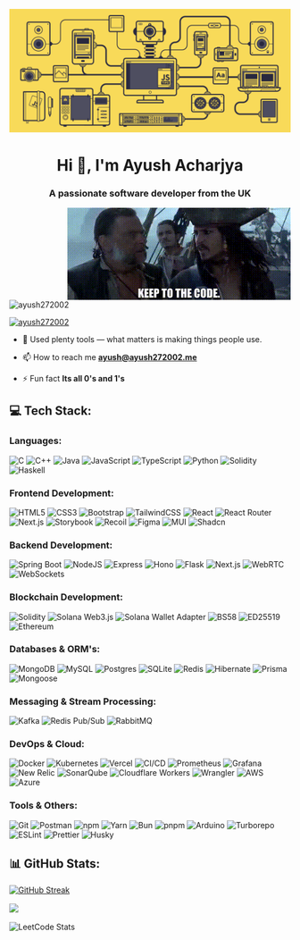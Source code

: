 ![MasterHead](https://github.com/Ayush272002/Ayush272002/blob/main/github_banner.gif)

<h1 align="center">Hi 👋, I'm Ayush Acharjya</h1>
<h3 align="center">A passionate software developer from the UK</h3>
<img align="right" alt="just a casual image" width="400" src="https://github.com/Ayush272002/Ayush272002/blob/main/github_image.gif">

<p align="left"> <img src="https://komarev.com/ghpvc/?username=ayush272002&label=Profile%20views&color=0e75b6&style=flat" alt="ayush272002" /> </p>

<p align="left"> <a href="https://twitter.com/ayush272002" target="blank"><img src="https://img.shields.io/twitter/follow/ayush272002?logo=twitter&style=for-the-badge" alt="ayush272002" /></a> </p>

- 💬 Used plenty tools — what matters is making things people use.

- 📫 How to reach me **ayush@ayush272002.me**

<!--- 🌐 Portfolio: [ayush272002.vercel.app](https://ayush272002.vercel.app/)-->

- ⚡ Fun fact **Its all 0's and 1's**

## 💻 Tech Stack: 
### Languages:
![C](https://img.shields.io/badge/C-00599C?style=for-the-badge&logo=c&logoColor=white) 
![C++](https://img.shields.io/badge/C++-00599C?style=for-the-badge&logo=c%2B%2B&logoColor=white) 
![Java](https://img.shields.io/badge/java-%23ED8B00.svg?style=for-the-badge&logo=openjdk&logoColor=white) 
![JavaScript](https://img.shields.io/badge/javascript-%23323330.svg?style=for-the-badge&logo=javascript&logoColor=%23F7DF1E) 
![TypeScript](https://img.shields.io/badge/typescript-%23007ACC.svg?style=for-the-badge&logo=typescript&logoColor=white) 
![Python](https://img.shields.io/badge/python-3670A0?style=for-the-badge&logo=python&logoColor=ffdd54) 
![Solidity](https://img.shields.io/badge/Solidity-%23363636.svg?style=for-the-badge&logo=solidity&logoColor=white)
![Haskell](https://img.shields.io/badge/Haskell-%235e5086.svg?style=for-the-badge&logo=haskell&logoColor=white)

### Frontend Development:
![HTML5](https://img.shields.io/badge/html5-%23E34F26.svg?style=for-the-badge&logo=html5&logoColor=white) 
![CSS3](https://img.shields.io/badge/css3-%231572B6.svg?style=for-the-badge&logo=css3&logoColor=white) 
![Bootstrap](https://img.shields.io/badge/bootstrap-%23563D7C.svg?style=for-the-badge&logo=bootstrap&logoColor=white) 
![TailwindCSS](https://img.shields.io/badge/tailwindcss-%2338B2AC.svg?style=for-the-badge&logo=tailwind-css&logoColor=white) 
![React](https://img.shields.io/badge/react-%2320232a.svg?style=for-the-badge&logo=react&logoColor=%2361DAFB) 
![React Router](https://img.shields.io/badge/React_Router-CA4245?style=for-the-badge&logo=react-router&logoColor=white) 
![Next.js](https://img.shields.io/badge/Next.js-000000?style=for-the-badge&logo=nextdotjs&logoColor=white) 
![Storybook](https://img.shields.io/badge/storybook-%23FF4785.svg?style=for-the-badge&logo=storybook&logoColor=white)
![Recoil](https://img.shields.io/badge/Recoil-%2374c0fc.svg?style=for-the-badge&logo=recoil&logoColor=white) 
![Figma](https://img.shields.io/badge/Figma-%23F24E1E.svg?style=for-the-badge&logo=figma&logoColor=white) 
![MUI](https://img.shields.io/badge/MUI-%230081CB.svg?style=for-the-badge&logo=mui&logoColor=white) 
![Shadcn](https://img.shields.io/badge/Shadcn-%23000000.svg?style=for-the-badge&logo=shadcn&logoColor=white) 

### Backend Development:
![Spring Boot](https://img.shields.io/badge/Spring_Boot-6DB33F?style=for-the-badge&logo=spring-boot&logoColor=white) 
![NodeJS](https://img.shields.io/badge/node.js-6DA55F?style=for-the-badge&logo=node.js&logoColor=white) 
![Express](https://img.shields.io/badge/express-%23404d59.svg?style=for-the-badge&logo=express&logoColor=%2361DAFB) 
![Hono](https://img.shields.io/badge/Hono-%23000000.svg?style=for-the-badge&logo=deno&logoColor=white)
![Flask](https://img.shields.io/badge/Flask-000000?style=for-the-badge&logo=flask&logoColor=white)
![Next.js](https://img.shields.io/badge/Next.js-000000?style=for-the-badge&logo=nextdotjs&logoColor=white) 
![WebRTC](https://img.shields.io/badge/WebRTC-%23F8F9FA.svg?style=for-the-badge&logo=webrtc&logoColor=black) 
![WebSockets](https://img.shields.io/badge/WebSockets-%23000000.svg?style=for-the-badge&logo=websockets&logoColor=white) 

### Blockchain Development:
![Solidity](https://img.shields.io/badge/Solidity-%23363636.svg?style=for-the-badge&logo=solidity&logoColor=white)
![Solana Web3.js](https://img.shields.io/badge/Solana%20Web3.js-%23435EEF.svg?style=for-the-badge&logo=solana&logoColor=white)
![Solana Wallet Adapter](https://img.shields.io/badge/Solana_Wallet_Adapter-%23435EEF.svg?style=for-the-badge&logo=solana&logoColor=white)
![BS58](https://img.shields.io/badge/BS58-%23363636.svg?style=for-the-badge&logo=bs58&logoColor=white)
![ED25519](https://img.shields.io/badge/ED25519-%23363636.svg?style=for-the-badge&logo=ed25519&logoColor=white)
![Ethereum](https://img.shields.io/badge/Ethereum-%23274D80.svg?style=for-the-badge&logo=ethereum&logoColor=white)

### Databases & ORM's:
![MongoDB](https://img.shields.io/badge/MongoDB-%234ea94b.svg?style=for-the-badge&logo=mongodb&logoColor=white) 
![MySQL](https://img.shields.io/badge/mysql-%2300f.svg?style=for-the-badge&logo=mysql&logoColor=white) 
![Postgres](https://img.shields.io/badge/postgres-%23316192.svg?style=for-the-badge&logo=postgresql&logoColor=white) 
![SQLite](https://img.shields.io/badge/sqlite-%2307405e.svg?style=for-the-badge&logo=sqlite&logoColor=white) 
![Redis](https://img.shields.io/badge/redis-%23DC382D.svg?style=for-the-badge&logo=redis&logoColor=white)
![Hibernate](https://img.shields.io/badge/Hibernate-59666C?style=for-the-badge&logo=hibernate&logoColor=white) 
![Prisma](https://img.shields.io/badge/Prisma-2D3748?style=for-the-badge&logo=prisma&logoColor=white)
![Mongoose](https://img.shields.io/badge/Mongoose-880000?style=for-the-badge&logo=mongoose&logoColor=white)

### Messaging & Stream Processing:
![Kafka](https://img.shields.io/badge/kafka-%23231F20.svg?style=for-the-badge&logo=apache-kafka&logoColor=white)
![Redis Pub/Sub](https://img.shields.io/badge/redis%20pub--sub-%23DC382D.svg?style=for-the-badge&logo=redis&logoColor=white)
![RabbitMQ](https://img.shields.io/badge/RabbitMQ-FF6600?style=for-the-badge&logo=rabbitmq&logoColor=white)

### DevOps & Cloud:
![Docker](https://img.shields.io/badge/docker-%230db7ed.svg?style=for-the-badge&logo=docker&logoColor=white) 
![Kubernetes](https://img.shields.io/badge/kubernetes-%23326ce5.svg?style=for-the-badge&logo=kubernetes&logoColor=white) 
![Vercel](https://img.shields.io/badge/vercel-%23000000.svg?style=for-the-badge&logo=vercel&logoColor=white) 
![CI/CD](https://img.shields.io/badge/CI%2FCD-%230A0FFF.svg?style=for-the-badge&logo=githubactions&logoColor=white) 
![Prometheus](https://img.shields.io/badge/Prometheus-E6522C?style=for-the-badge&logo=Prometheus&logoColor=white) 
![Grafana](https://img.shields.io/badge/grafana-F46800?style=for-the-badge&logo=grafana&logoColor=white) 
![New Relic](https://img.shields.io/badge/New%20Relic-%23007BC1.svg?style=for-the-badge&logo=newrelic&logoColor=white) 
![SonarQube](https://img.shields.io/badge/SonarQube-4E9BCD?style=for-the-badge&logo=sonarqube&logoColor=white) 
![Cloudflare Workers](https://img.shields.io/badge/Cloudflare_Workers-F38020?style=for-the-badge&logo=cloudflare&logoColor=white) 
![Wrangler](https://img.shields.io/badge/Wrangler-F38020?style=for-the-badge&logo=cloudflare&logoColor=white) 
![AWS](https://img.shields.io/badge/AWS-%23232F3E.svg?style=for-the-badge&logo=amazonaws&logoColor=white) 
![Azure](https://img.shields.io/badge/Azure-%23007ACC.svg?style=for-the-badge&logo=microsoftazure&logoColor=white) 

### Tools & Others:
![Git](https://img.shields.io/badge/Git-%23F05032.svg?style=for-the-badge&logo=git&logoColor=white) 
![Postman](https://img.shields.io/badge/Postman-FF6C37?style=for-the-badge&logo=postman&logoColor=white) 
![npm](https://img.shields.io/badge/npm-%23000000.svg?style=for-the-badge&logo=npm&logoColor=white) 
![Yarn](https://img.shields.io/badge/yarn-%232C8EBB.svg?style=for-the-badge&logo=yarn&logoColor=white) 
![Bun](https://img.shields.io/badge/Bun-%23000000.svg?style=for-the-badge&logo=bun&logoColor=white) 
![pnpm](https://img.shields.io/badge/pnpm-%232C8EBB.svg?style=for-the-badge&logo=pnpm&logoColor=white) 
![Arduino](https://img.shields.io/badge/Arduino-00979D?style=for-the-badge&logo=arduino&logoColor=white) 
![Turborepo](https://img.shields.io/badge/Turborepo-%231E2A36.svg?style=for-the-badge&logo=turborepo&logoColor=white) 
![ESLint](https://img.shields.io/badge/ESLint-%234B32C3.svg?style=for-the-badge&logo=eslint&logoColor=white)
![Prettier](https://img.shields.io/badge/Prettier-%23F7B93E.svg?style=for-the-badge&logo=prettier&logoColor=white)
![Husky](https://img.shields.io/badge/Husky-%233d1f65.svg?style=for-the-badge&logo=husky&logoColor=white) 



## 📊 GitHub Stats:

<!--[![Trophies](https://github-profile-trophy.vercel.app/?username=Ayush272002&theme=onedark&no-bg=false&count_private=true)](https://github.com/Ayush272002/Ayush272002)-->

<!--<img align="center" src="https://github-readme-streak-stats.herokuapp.com/?user=ayush272002&theme=midnight-purple" alt="couldn't load there might be a problem in the server" />-->
[![GitHub Streak](https://streak-stats.demolab.com/?user=ayush272002&theme=midnight-purple)](https://git.io/streak-stats)

<!--<p>&nbsp;<img align="center" src="https://github-readme-stats.vercel.app/api?username=ayush272002&show_icons=true&locale=en&theme=midnight-purple" alt="ayush272002" /></p>-->

<!--![My GitHub Language Stats](https://github-readme-stats.vercel.app/api/top-langs/?username=ayush272002&langs_count=5&theme=midnight-purple)-->
<img align="center" src="https://github-readme-stats.vercel.app/api/top-langs/?username=ayush272002&theme=midnight-purple&layout=compact&langs_count=10"/><br><br>
![LeetCode Stats](https://leetcard.jacoblin.cool/WhyAyushOp?theme=dark&font=Fira%20Mono&ext=heatmap)
<!--![LeetCode Stats](https://leetcard.jacoblin.cool/ayushacharjya?theme=dark&font=Fira%20Mono&ext=contest)-->




